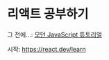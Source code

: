 # 리액트 공부하기
그 전에...: [모던 JavaScript 튜토리얼](https://ko.javascript.info/)

시작: https://react.dev/learn
<!--stackedit_data:
eyJoaXN0b3J5IjpbMjMyMjUxNTczLC0xNjYzODM1MjI5XX0=
-->